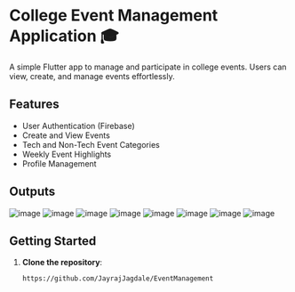 # College Event Management Application 🎓

A simple Flutter app to manage and participate in college events. Users can view, create, and manage events effortlessly.

## Features

- User Authentication (Firebase)
- Create and View Events
- Tech and Non-Tech Event Categories
- Weekly Event Highlights
- Profile Management


## Outputs
![image](https://github.com/user-attachments/assets/20b5438f-f3af-4b73-a782-f237738c8314)
![image](https://github.com/user-attachments/assets/ddda33c2-8d5f-4841-bfc2-ba76656ef27f)
![image](https://github.com/user-attachments/assets/ca324835-4d5d-42f0-87d5-95a618bd818e)
![image](https://github.com/user-attachments/assets/2e554f66-fb62-46d8-91b2-1747649270f0)
![image](https://github.com/user-attachments/assets/288a5af9-b51e-4017-b772-1c83b5bb234f)
![image](https://github.com/user-attachments/assets/c58d60bc-41a5-4c5d-bfff-91166c76edd6)
![image](https://github.com/user-attachments/assets/b9149a4f-028e-431f-a032-7359236ce44a)
![image](https://github.com/user-attachments/assets/ab552d74-5a77-4a09-bfc3-73580cc9f4d4)








## Getting Started

1. **Clone the repository**:
   ```bash
   https://github.com/JayrajJagdale/EventManagement
